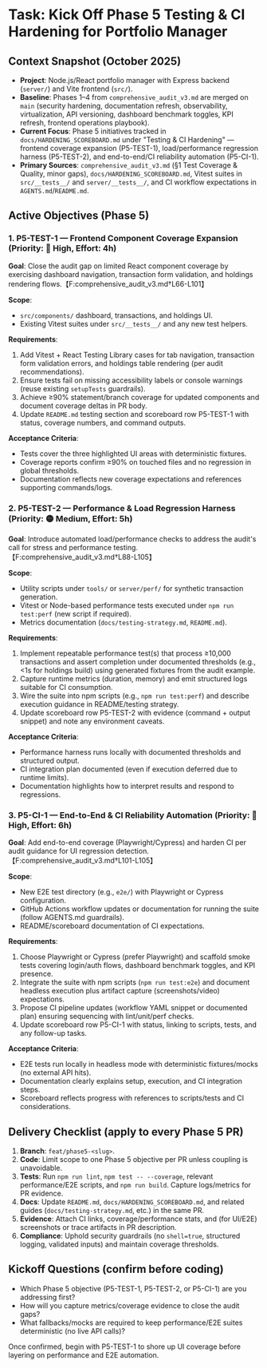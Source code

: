 <!-- markdownlint-disable -->
# Task: Kick Off Phase 5 Testing & CI Hardening for Portfolio Manager

## Context Snapshot (October 2025)
- **Project**: Node.js/React portfolio manager with Express backend (`server/`) and Vite frontend (`src/`).
- **Baseline**: Phases 1–4 from `comprehensive_audit_v3.md` are merged on `main` (security hardening, documentation refresh, observability, virtualization, API versioning, dashboard benchmark toggles, KPI refresh, frontend operations playbook).
- **Current Focus**: Phase 5 initiatives tracked in `docs/HARDENING_SCOREBOARD.md` under "Testing & CI Hardening" — frontend coverage expansion (P5-TEST-1), load/performance regression harness (P5-TEST-2), and end-to-end/CI reliability automation (P5-CI-1).
- **Primary Sources**: `comprehensive_audit_v3.md` (§1 Test Coverage & Quality, minor gaps), `docs/HARDENING_SCOREBOARD.md`, Vitest suites in `src/__tests__/` and `server/__tests__/`, and CI workflow expectations in `AGENTS.md`/`README.md`.

## Active Objectives (Phase 5)

### 1. P5-TEST-1 — Frontend Component Coverage Expansion (Priority: 🔴 High, Effort: 4h)
**Goal**: Close the audit gap on limited React component coverage by exercising dashboard navigation, transaction form validation, and holdings rendering flows.【F:comprehensive_audit_v3.md†L66-L101】

**Scope**:
- `src/components/` dashboard, transactions, and holdings UI.
- Existing Vitest suites under `src/__tests__/` and any new test helpers.

**Requirements**:
1. Add Vitest + React Testing Library cases for tab navigation, transaction form validation errors, and holdings table rendering (per audit recommendations).
2. Ensure tests fail on missing accessibility labels or console warnings (reuse existing `setupTests` guardrails).
3. Achieve ≥90% statement/branch coverage for updated components and document coverage deltas in PR body.
4. Update `README.md` testing section and scoreboard row P5-TEST-1 with status, coverage numbers, and command outputs.

**Acceptance Criteria**:
- Tests cover the three highlighted UI areas with deterministic fixtures.
- Coverage reports confirm ≥90% on touched files and no regression in global thresholds.
- Documentation reflects new coverage expectations and references supporting commands/logs.

### 2. P5-TEST-2 — Performance & Load Regression Harness (Priority: 🟡 Medium, Effort: 5h)
**Goal**: Introduce automated load/performance checks to address the audit's call for stress and performance testing.【F:comprehensive_audit_v3.md†L88-L105】

**Scope**:
- Utility scripts under `tools/` or `server/perf/` for synthetic transaction generation.
- Vitest or Node-based performance tests executed under `npm run test:perf` (new script if required).
- Metrics documentation (`docs/testing-strategy.md`, `README.md`).

**Requirements**:
1. Implement repeatable performance test(s) that process ≥10,000 transactions and assert completion under documented thresholds (e.g., <1s for holdings build) using generated fixtures from the audit example.
2. Capture runtime metrics (duration, memory) and emit structured logs suitable for CI consumption.
3. Wire the suite into npm scripts (e.g., `npm run test:perf`) and describe execution guidance in README/testing strategy.
4. Update scoreboard row P5-TEST-2 with evidence (command + output snippet) and note any environment caveats.

**Acceptance Criteria**:
- Performance harness runs locally with documented thresholds and structured output.
- CI integration plan documented (even if execution deferred due to runtime limits).
- Documentation highlights how to interpret results and respond to regressions.

### 3. P5-CI-1 — End-to-End & CI Reliability Automation (Priority: 🔴 High, Effort: 6h)
**Goal**: Add end-to-end coverage (Playwright/Cypress) and harden CI per audit guidance for UI regression detection.【F:comprehensive_audit_v3.md†L101-L105】

**Scope**:
- New E2E test directory (e.g., `e2e/`) with Playwright or Cypress configuration.
- GitHub Actions workflow updates or documentation for running the suite (follow AGENTS.md guardrails).
- README/scoreboard documentation of CI expectations.

**Requirements**:
1. Choose Playwright or Cypress (prefer Playwright) and scaffold smoke tests covering login/auth flows, dashboard benchmark toggles, and KPI presence.
2. Integrate the suite with npm scripts (`npm run test:e2e`) and document headless execution plus artifact capture (screenshots/video) expectations.
3. Propose CI pipeline updates (workflow YAML snippet or documented plan) ensuring sequencing with lint/unit/perf checks.
4. Update scoreboard row P5-CI-1 with status, linking to scripts, tests, and any follow-up tasks.

**Acceptance Criteria**:
- E2E tests run locally in headless mode with deterministic fixtures/mocks (no external API hits).
- Documentation clearly explains setup, execution, and CI integration steps.
- Scoreboard reflects progress with references to scripts/tests and CI considerations.

## Delivery Checklist (apply to every Phase 5 PR)
1. **Branch**: `feat/phase5-<slug>`.
2. **Code**: Limit scope to one Phase 5 objective per PR unless coupling is unavoidable.
3. **Tests**: Run `npm run lint`, `npm test -- --coverage`, relevant performance/E2E scripts, and `npm run build`. Capture logs/metrics for PR evidence.
4. **Docs**: Update `README.md`, `docs/HARDENING_SCOREBOARD.md`, and related guides (`docs/testing-strategy.md`, etc.) in the same PR.
5. **Evidence**: Attach CI links, coverage/performance stats, and (for UI/E2E) screenshots or trace artifacts in PR description.
6. **Compliance**: Uphold security guardrails (no `shell=true`, structured logging, validated inputs) and maintain coverage thresholds.

## Kickoff Questions (confirm before coding)
- Which Phase 5 objective (P5-TEST-1, P5-TEST-2, or P5-CI-1) are you addressing first?
- How will you capture metrics/coverage evidence to close the audit gaps?
- What fallbacks/mocks are required to keep performance/E2E suites deterministic (no live API calls)?

Once confirmed, begin with P5-TEST-1 to shore up UI coverage before layering on performance and E2E automation.
